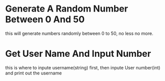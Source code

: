 # Generate A Random Number Between 0 And 50
this will generate numbers randomly between 0 to 50, no less no more.

# Get User Name And Input Number
this is where to inpute username(string) first, then inpute User number(int) and print out the username


